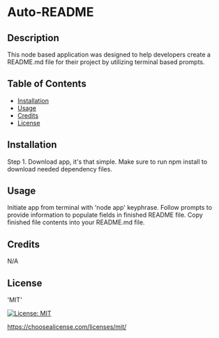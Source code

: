 # Auto-README
        
## Description
        
This node based application was designed to help developers create a README.md file for their project by utilizing terminal based prompts.
        
## Table of Contents
        
* [Installation](#installation)
* [Usage](#usage)
* [Credits](#credits)
* [License](#license)
        
## Installation
        
Step 1. Download app, it's that simple. Make sure to run npm install to download needed dependency files.
        
## Usage
        
Initiate app from terminal with 'node app' keyphrase. Follow prompts to provide information to populate fields in finished README file. Copy finished file contents into your README.md file.
        
## Credits
        
N/A
                        
## License

'MIT'

[![License: MIT](https://img.shields.io/badge/License-MIT-yellow.svg)](https://opensource.org/licenses/MIT)

https://choosealicense.com/licenses/mit/
        
    
